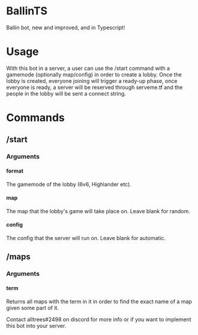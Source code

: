 # BallinTS
Ballin bot, new and improved, and in Typescript!

# Usage

With this bot in a server, a user can use the /start command with a gamemode (optionally map/config) in order to create a lobby. Once the lobby is created, everyone joining will trigger a ready-up phase, once everyone is ready, a server will be reserved through serveme.tf and the people in the lobby will be sent a connect string.

# Commands

## /start

### Arguments
  
#### format
 The gamemode of the lobby (6v6, Highlander etc).
  
#### map
 The map that the lobby's game will take place on. Leave blank for random.
  
#### config
 The config that the server will run on. Leave blank for automatic.
  
## /maps

### Arguments

#### term
 Returns all maps with the term in it in order to find the exact name of a map given some part of it.


Contact alltrees#2498 on discord for more info or if you want to implement this bot into your server.
